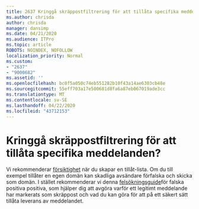 ```yaml
---
title: 2637 Kringgå skräppostfiltrering för att tillåta specifika meddelanden?
ms.author: chrisda
author: chrisda
manager: dansimp
ms.date: 04/21/2020
ms.audience: ITPro
ms.topic: article
ROBOTS: NOINDEX, NOFOLLOW
localization_priority: Normal
ms.custom:
- "2637"
- "9000682"
ms.assetid: ''
ms.openlocfilehash: bc0f5a050c74eb551282b10f43a14ae6303cb48e
ms.sourcegitcommit: 55eff703a17e500681d8fa6a87eb067019ade3cc
ms.translationtype: MT
ms.contentlocale: sv-SE
ms.lasthandoff: 04/22/2020
ms.locfileid: "43712153"
---
```

# <a name="bypass-spam-filtering-to-allow-specific-messages"></a>Kringgå skräppostfiltrering för att tillåta specifika meddelanden?

Vi rekommenderar [försiktighet](https://docs.microsoft.com/exchange/troubleshoot/antispam/cautions-against-bypassing-spam-filters) när du skapar en tillåt-lista. Om du till exempel tillåter en egen domän kan skadliga avsändare förfalska och skicka som domän.  I stället rekommenderar vi denna [felsökningsguide](https://docs.microsoft.com/office365/securitycompliance/prevent-email-from-being-marked-as-spam)för falska positiva positiva, som hjälper dig att avgöra varför ett legitimt meddelande har markerats som skräppost och vad du kan göra för att på ett säkert sätt tillåta leverans av meddelandet.
